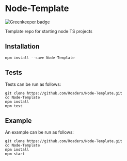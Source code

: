 # Node-Template

[![Greenkeeper badge](https://badges.greenkeeper.io/Roaders/Node-Template.svg)](https://greenkeeper.io/)

Template repo for starting node TS projects

## Installation

`npm install --save Node-Template`

## Tests

Tests can be run as follows:

```
git clone https://github.com/Roaders/Node-Template.git
cd Node-Template
npm install
npm test
```

## Example
An example can be run as follows:

```
git clone https://github.com/Roaders/Node-Template.git
cd Node-Template
npm install
npm start
```